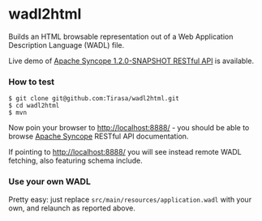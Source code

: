 wadl2html
=========

Builds an HTML browsable representation out of a Web Application Description Language (WADL) file.

Live demo of [Apache Syncope 1.2.0-SNAPSHOT RESTful API](http://people.apache.org/~ilgrosso/wadl2html/) is available.

### How to test

```
$ git clone git@github.com:Tirasa/wadl2html.git
$ cd wadl2html
$ mvn
```

Now poin your browser to [http://localhost:8888/]() - you should be able to browse 
[Apache Syncope](http://syncope.apache.org) RESTful API documentation.

If pointing to [http://localhost:8888/]() you will see instead remote WADL fetching, also featuring schema include.

### Use your own WADL

Pretty easy: just replace `src/main/resources/application.wadl` with your own, and relaunch as reported above.
